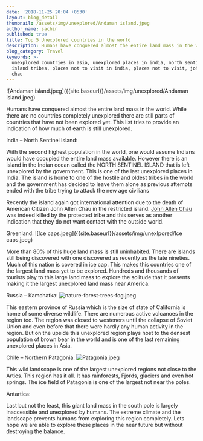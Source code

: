```yaml
---
date: '2018-11-25 20:04 +0530'
layout: blog_detail
thumbnail: /assets/img/unexplored/Andaman island.jpeg
author_name: sachin
published: true
title: Top 5 Unexplored countries in the world
description: Humans have conquered almost the entire land mass in the world. While...
blog_category: Travel
keywords: >-
  unexplored countries in asia, unexplored places in india, north sentinel
  island tribes, places not to visit in india, places not to visit, john allen
  chau
---
```

![Andaman island.jpeg]({{site.baseurl}}/assets/img/unexplored/Andaman island.jpeg)


Humans have conquered almost the entire land mass in the world. While there are no countries completely unexplored there are still parts of countries that have not been explored yet. This list tries to provide an indication of how much of earth is still unexplored.

India – North Sentinel Island:

With the second highest population in the world, one would assume Indians would have occupied the entire land mass available. However there is an island in the Indian ocean called the NORTH SENTINEL ISLAND that is left unexplored by the government. This is one of the last unexplored places in India. The island is home to one of the hostile and oldest tribes in the world and the government has decided to leave them alone as previous attempts ended with the tribe trying to attack the new age civilians

Recently the island again got international attention due to the death of American Citizen John Allen Chau in the restricted island. [John Allen Chau](https://www.independent.co.uk/news/world/asia/john-allen-chau-us-missionary-north-sentinel-killed-latest-india-a8659021.html) was indeed killed by the protected tribe and this serves as another indication that they do not want contact with the outside world. 

Greenland:
![Ice caps.jpeg]({{site.baseurl}}/assets/img/unexlpored/Ice caps.jpeg)


More than 80% of this huge land mass is still uninhabited. There are islands still being discovered with one discovered as recently as the late nineties. Much of this nation is covered in ice cap. This makes this  countries one of the largest land mass yet to be explored. Hundreds and thousands of tourists play to this large land mass to explore the solitude that it presents making it the largest unexplored land mass near America.

Russia – Kamchatka:
![nature-forest-trees-fog.jpeg]({{site.baseurl}}/assets/img/unexplored/nature-forest-trees-fog.jpeg)


This eastern province of Russia which is the size of state of California is home of some diverse wildlife. There are numerous active volcanoes in the region too. The region was closed to westeners until the collapse of Soviet Union and even before that there were hardly any human activity in the region.  But on the upside this unexplored region plays host to the densest population of brown bear in the world and is one of the last remaining unexplored places in Asia.

Chile – Northern Patagonia:
![Patagonia.jpeg]({{site.baseurl}}/assets/img/unexplored/Patagonia.jpeg)


This wild landscape is one of the largest unexplored regions not close to the Artics. This region has it all. It has rainforests, Fjords, glaciers and even hot springs. The ice field of Patagonia is one of the largest not near the poles. 

Antartica:

Last but not the least, this giant land mass in the south pole is largely inaccessible and unexplored by humans. The extreme climate and the landscape prevents humans from exploring this region completely. Lets hope we are able to explore these places in the near future but without destroying the balance.
